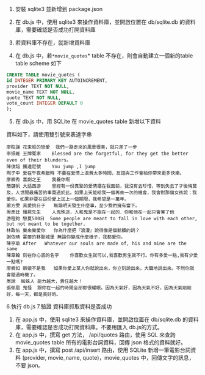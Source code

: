 1. 安裝 sqlite3 並新增到 package.json
2. 在 db.js 中，使用 sqlite3 來操作資料庫，並開啟位置在 db/sqlite.db 的資料庫，需要確認是否成功打開資料庫
3. 若資料庫不存在，就新增資料庫

4. 在 db.js 中，若`*movie_quotes`* table 不存在，則會自動建立一個新的table
   table scheme 如下

```sql
CREATE TABLE movie_quotes (
id INTEGER PRIMARY KEY AUTOINCREMENT,
provider TEXT NOT NULL,
movie_name TEXT NOT NULL,
quote TEXT NOT NULL,
vote_count INTEGER DEFAULT 0
);
```

5. 在 db.js 中，用 SQLite 在 movie_quotes table 新增以下資料

資料如下，請使用雙引號來表達字串
```
廖旼謙	花束般的戀愛	我們一路走來的風景很美，就只差了一步
李振維	王牌冤家	Blessed are the forgetful, for they get the better even of their blunders。
陳俊諳	鐵達尼號	You jump ,I jump
陶子中	愛在午夜希臘時	不要在愛情上浪費太多時間，友誼與工作會給你帶來更多快樂。
廖卿秀	喜劇之王	我養你啊
簡鍵帆	大話西游	曾經有一份真摯的愛情擺在我面前，我沒有去珍惜，等到失去了才後悔莫及，人世間最痛苦的事莫過於此。如果上天能給我一個再來一次的機會，我會對那個女孩說：我愛你。如果非要在這份愛上加上一個期限，我希望是一萬年。
蕭方雯	真愛挑日子	無論明天發生什麼事，至少我們擁有當下。
周彥廷	殭屍先生	人鬼殊途，人和鬼是不能在一起的．你和他在一起只會害了他
游程鈞	戀夏500日	Some people are meant to fall in love with each other, but not meant to be together.
林政佑	樂來樂愛你	你為什麼把『浪漫』說得像是個骯髒的詞？
謝依晴	霍爾的移動城堡	無論你變成什麼樣子，我都愛你。
陳亭瑜	After	Whatever our souls are made of, his and mine are the same
陳韋翰	刻在你心底的名字	你喜歡女生就可以,我喜歡男生就不行。你有多愛一點,我有少愛一點嗎?
廖卿如	新娘不是我	如果你愛上某人你就說出來，你立刻說出來，大聲地說出來。不然你就會錯過時機了。
周說	蜘蛛人	能力越大，責任越大！
張郁眉	鬼怪	跟你在一起的時間全部都很耀眼。因為天氣好，因為天氣不好，因為天氣剛剛好，每一天，都是美好的。
```
6.執行 db.js
7.驗證 資料庫抓取資料是否成功

1. 在 app.js 中，使用 sqlite3 來操作資料庫，並開啟位置在 db/sqlite.db 的資料庫，需要確認是否成功打開資料庫。不要用匯入 db.js的方式。
2. 在 app.js 中，撰寫 get 方法， /api/quotes 路由，使用 SQL 來查詢 movie_quotes table 所有的電影台詞資料，回傳 json 格式的資料就好。
3. 在 app.js 中，撰寫 post /api/insert 路由，使用 SQLite 新增一筆電影台詞資料 (provider, movie_name, quote)，movie_quotes 中，回傳文字的訊息，不要 json。
